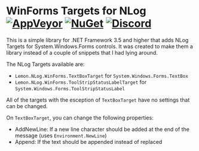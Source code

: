 # WinForms Targets for NLog [![AppVeyor][appveyor-img]][appveyor-url] [![NuGet][nuget-img]][nuget-url] [![Discord][discord-img]][discord-url]

This is a simple library for .NET Framework 3.5 and higher that adds NLog Targets for System.Windows.Forms controls. It was created to make them a library instead of a couple of snippets that I had lying around.

The NLog Targets available are:

* `Lemon.NLog.WinForms.TextBoxTarget` for `System.Windows.Forms.TextBox`
* `Lemon.NLog.WinForms.ToolStripStatusLabelTarget` for `System.Windows.Forms.ToolStripStatusLabel`

All of the targets with the esception of `TextBoxTarget` have no settings that can be changed.

On `TextBoxTarget`, you can change the following properties:

* AddNewLine: If a new line character should be added at the end of the message (uses `Environment.NewLine`)
* Append: If the text should be appended instead of replaced

[appveyor-img]: https://img.shields.io/appveyor/ci/justalemon/lemon-nlog-winforms.svg?label=appveyor
[appveyor-url]: https://ci.appveyor.com/project/justalemon/lemon-nlog-winforms
[nuget-img]: https://img.shields.io/nuget/v/Lemon.NLog.WinForms?label=nuget
[nuget-url]: https://www.nuget.org/packages/Lemon.NLog.WinForms/
[discord-img]: https://img.shields.io/badge/discord-join-7289DA.svg
[discord-url]: https://discord.gg/Cf6sspj
